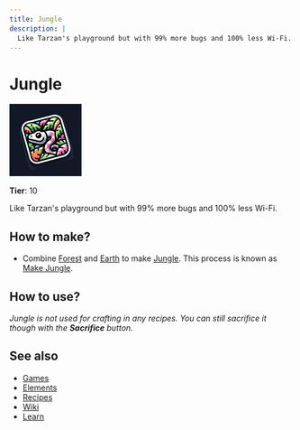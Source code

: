 ```yaml
---
title: Jungle
description: |
  Like Tarzan's playground but with 99% more bugs and 100% less Wi-Fi.
---
```

# Jungle

![](../images/item.jungle.png)

**Tier**: 10

Like Tarzan's playground but with 99% more bugs and 100% less Wi-Fi.

## How to make?

* Combine [Forest](/wiki/elements/forest) and [Earth](/wiki/elements/earth) to make [Jungle](/wiki/elements/jungle). This process is known as [Make Jungle](/wiki/recipes/make-jungle).

## How to use?

_Jungle is not used for crafting in any recipes. You can still sacrifice it though with the **Sacrifice** button._

## See also

* [Games](/wiki/games)
* [Elements](/wiki/elements)
* [Recipes](/wiki/recipes)
* [Wiki](/wiki/index)
* [Learn](/learn/index)